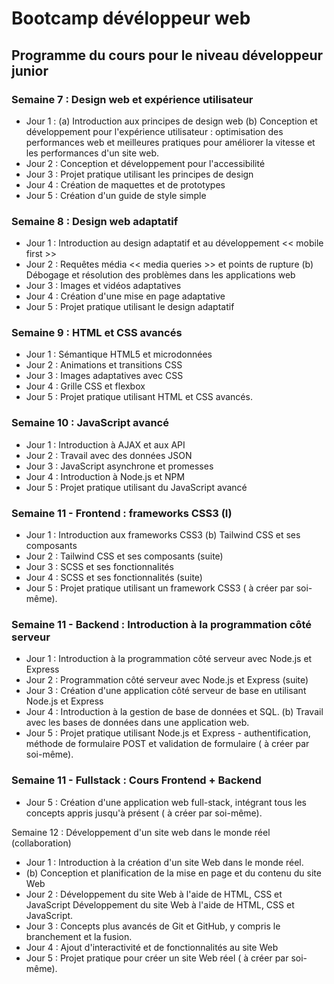 # Bootcamp dévéloppeur web
## Programme du cours pour le niveau développeur junior

### Semaine 7 : Design web et expérience utilisateur

- Jour 1 : (a) Introduction aux principes de design web
    (b) Conception et développement pour l'expérience utilisateur : optimisation des performances web et meilleures pratiques pour améliorer la vitesse et les performances d'un site web.
- Jour 2 : Conception et développement pour l'accessibilité
- Jour 3 : Projet pratique utilisant les principes de design
- Jour 4 : Création de maquettes et de prototypes
- Jour 5 : Création d'un guide de style simple

### Semaine 8 : Design web adaptatif

- Jour 1 : Introduction au design adaptatif et au développement << mobile first >>
- Jour 2 : Requêtes média << media queries >> et points de rupture
    (b) Débogage et résolution des problèmes dans les applications web
- Jour 3 : Images et vidéos adaptatives
- Jour 4 : Création d'une mise en page adaptative
- Jour 5 : Projet pratique utilisant le design adaptatif

### Semaine 9 : HTML et CSS avancés

- Jour 1 : Sémantique HTML5 et microdonnées
- Jour 2 : Animations et transitions CSS
- Jour 3 : Images adaptatives avec CSS
- Jour 4 : Grille CSS et flexbox
- Jour 5 : Projet pratique utilisant HTML et CSS avancés.

### Semaine 10 : JavaScript avancé

- Jour 1 : Introduction à AJAX et aux API
- Jour 2 : Travail avec des données JSON
- Jour 3 : JavaScript asynchrone et promesses
- Jour 4 : Introduction à Node.js et NPM
- Jour 5 : Projet pratique utilisant du JavaScript avancé

### Semaine 11 - Frontend : frameworks CSS3 (I)

- Jour 1 : Introduction aux frameworks CSS3
    (b) Tailwind CSS et ses composants
- Jour 2 : Tailwind CSS et ses composants (suite)
- Jour 3 : SCSS et ses fonctionnalités
- Jour 4 : SCSS et ses fonctionnalités (suite)
- Jour 5 : Projet pratique utilisant un framework CSS3 ( à créer par soi-même).

### Semaine 11 - Backend : Introduction à la programmation côté serveur

- Jour 1 : Introduction à la programmation côté serveur avec Node.js et Express
- Jour 2 : Programmation côté serveur avec Node.js et Express (suite)
- Jour 3 : Création d'une application côté serveur de base en utilisant Node.js et Express
- Jour 4 : Introduction à la gestion de base de données et SQL.
    (b) Travail avec les bases de données dans une application web.
- Jour 5 : Projet pratique utilisant Node.js et Express - authentification, méthode de formulaire POST et validation de formulaire ( à créer par soi-même).

### Semaine 11 - Fullstack : Cours Frontend + Backend

- Jour 5 : Création d'une application web full-stack, intégrant tous les concepts appris jusqu'à présent ( à créer par soi-même).

Semaine 12 : Développement d'un site web dans le monde réel (collaboration)

- Jour 1 : Introduction à la création d'un site Web dans le monde réel.
- (b) Conception et planification de la mise en page et du contenu du site Web
- Jour 2 : Développement du site Web à l'aide de HTML, CSS et JavaScript Développement du site Web à l'aide de HTML, CSS et JavaScript.
- Jour 3 : Concepts plus avancés de Git et GitHub, y compris le branchement et la fusion.
- Jour 4 : Ajout d'interactivité et de fonctionnalités au site Web
- Jour 5 : Projet pratique pour créer un site Web réel ( à créer par soi-même).